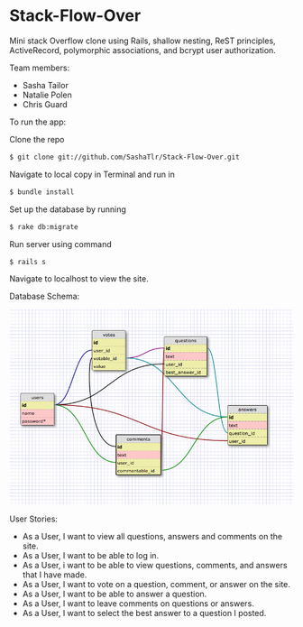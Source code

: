 # Stack-Flow-Over

Mini stack Overflow clone using Rails, shallow nesting, ReST principles, ActiveRecord, polymorphic associations, and bcrypt user authorization. 

Team members:
- Sasha Tailor
- Natalie Polen
- Chris Guard

To run the app:

Clone the repo
```bash 
$ git clone git://github.com/SashaTlr/Stack-Flow-Over.git
```
Navigate to local copy in Terminal and run in 
```bash 
$ bundle install
```
Set up the database by running
```bash 
$ rake db:migrate
```
Run server using command
```bash
$ rails s
```
Navigate to localhost to view the site.

Database Schema:

![schema](schema.png)

User Stories:

- As a User, I want to view all questions, answers and comments on the site.
- As a User, I want to be able to log in.
- As a User, i want to be able to view questions, comments, and answers that I have made.
- As a User, I want to vote on a question, comment, or answer on the site.
- As a User, I want to be able to answer a question.
- As a User, I want to leave comments on questions or answers.
- As a User, I want to select the best answer to a question I posted.



